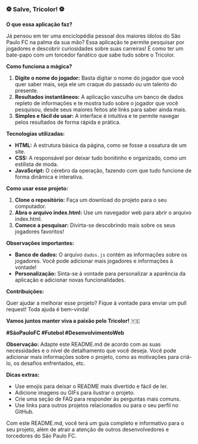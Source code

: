 
### **⚽ Salve, Tricolor! ⚽**

**O que essa aplicação faz?**

Já pensou em ter uma enciclopédia pessoal dos maiores ídolos do São Paulo FC na palma da sua mão? Essa aplicação te permite pesquisar por jogadores e descobrir curiosidades sobre suas carreiras! É como ter um bate-papo com um torcedor fanático que sabe tudo sobre o Tricolor.

**Como funciona a mágica?**

1. **Digite o nome do jogador:** Basta digitar o nome do jogador que você quer saber mais, seja ele um craque do passado ou um talento do presente.
2. **Resultados instantâneos:** A aplicação vasculha um banco de dados repleto de informações e te mostra tudo sobre o jogador que você pesquisou, desde seus maiores feitos até links para saber ainda mais.
3. **Simples e fácil de usar:** A interface é intuitiva e te permite navegar pelos resultados de forma rápida e prática.

**Tecnologias utilizadas:**

* **HTML:** A estrutura básica da página, como se fosse a ossatura de um site.
* **CSS:** A responsável por deixar tudo bonitinho e organizado, como um estilista de moda.
* **JavaScript:** O cérebro da operação, fazendo com que tudo funcione de forma dinâmica e interativa.

**Como usar esse projeto:**

1. **Clone o repositório:** Faça um download do projeto para o seu computador.
2. **Abra o arquivo index.html:** Use um navegador web para abrir o arquivo index.html.
3. **Comece a pesquisar:** Divirta-se descobrindo mais sobre os seus jogadores favoritos!

**Observações importantes:**

* **Banco de dados:** O arquivo `dados.js` contém as informações sobre os jogadores. Você pode adicionar mais jogadores e informações à vontade!
* **Personalização:** Sinta-se à vontade para personalizar a aparência da aplicação e adicionar novas funcionalidades.

**Contribuições:**

Quer ajudar a melhorar esse projeto? Fique à vontade para enviar um pull request! Toda ajuda é bem-vinda!

**Vamos juntos manter viva a paixão pelo Tricolor!** 🇾🇪

**#SãoPauloFC #Futebol #DesenvolvimentoWeb**

**Observação:** Adapte este README.md de acordo com as suas necessidades e o nível de detalhamento que você deseja. Você pode adicionar mais informações sobre o projeto, como as motivações para criá-lo, os desafios enfrentados, etc.

**Dicas extras:**

* Use emojis para deixar o README mais divertido e fácil de ler.
* Adicione imagens ou GIFs para ilustrar o projeto.
* Crie uma seção de FAQ para responder às perguntas mais comuns.
* Use links para outros projetos relacionados ou para o seu perfil no GitHub.

Com este README.md, você terá um guia completo e informativo para o seu projeto, além de atrair a atenção de outros desenvolvedores e torcedores do São Paulo FC.
